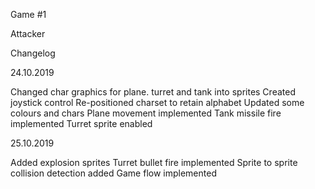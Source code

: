 Game #1

Attacker

Changelog

24.10.2019

Changed char graphics for plane. turret and tank into sprites
Created joystick control
Re-positioned charset to retain alphabet
Updated some colours and chars
Plane movement implemented
Tank missile fire implemented
Turret sprite enabled

25.10.2019

Added explosion sprites
Turret bullet fire implemented
Sprite to sprite collision detection added
Game flow implemented
